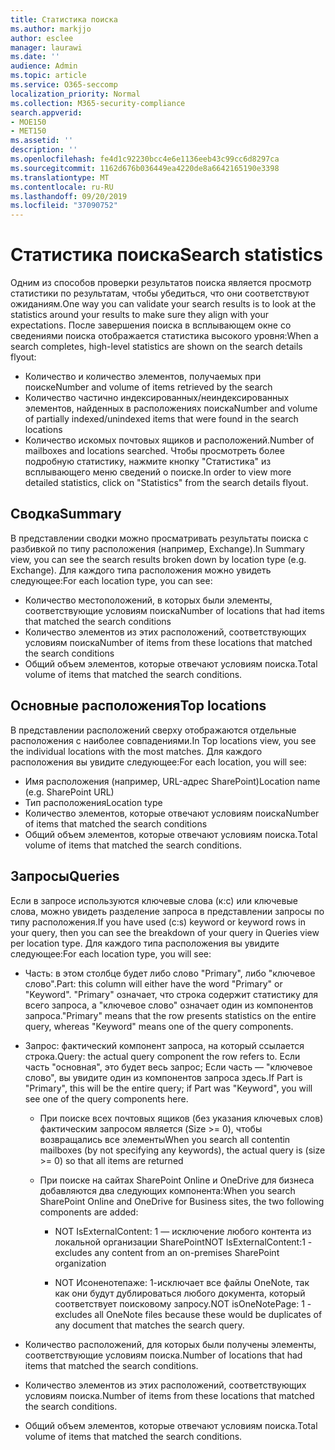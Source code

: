 ```yaml
---
title: Статистика поиска
ms.author: markjjo
author: esclee
manager: laurawi
ms.date: ''
audience: Admin
ms.topic: article
ms.service: O365-seccomp
localization_priority: Normal
ms.collection: M365-security-compliance
search.appverid:
- MOE150
- MET150
ms.assetid: ''
description: ''
ms.openlocfilehash: fe4d1c92230bcc4e6e1136eeb43c99cc6d8297ca
ms.sourcegitcommit: 1162d676b036449ea4220de8a6642165190e3398
ms.translationtype: MT
ms.contentlocale: ru-RU
ms.lasthandoff: 09/20/2019
ms.locfileid: "37090752"
---
```

# <a name="search-statistics"></a><span data-ttu-id="553eb-102">Статистика поиска</span><span class="sxs-lookup"><span data-stu-id="553eb-102">Search statistics</span></span>

<span data-ttu-id="553eb-103">Одним из способов проверки результатов поиска является просмотр статистики по результатам, чтобы убедиться, что они соответствуют ожиданиям.</span><span class="sxs-lookup"><span data-stu-id="553eb-103">One way you can validate your search results is to look at the statistics around your results to make sure they align with your expectations.</span></span> <span data-ttu-id="553eb-104">После завершения поиска в всплывающем окне со сведениями поиска отображается статистика высокого уровня:</span><span class="sxs-lookup"><span data-stu-id="553eb-104">When a search completes, high-level statistics are shown on the search details flyout:</span></span>
- <span data-ttu-id="553eb-105">Количество и количество элементов, получаемых при поиске</span><span class="sxs-lookup"><span data-stu-id="553eb-105">Number and volume of items retrieved by the search</span></span>
- <span data-ttu-id="553eb-106">Количество частично индексированных/неиндексированных элементов, найденных в расположениях поиска</span><span class="sxs-lookup"><span data-stu-id="553eb-106">Number and volume of partially indexed/unindexed items that were found in the search locations</span></span>
- <span data-ttu-id="553eb-107">Количество искомых почтовых ящиков и расположений.</span><span class="sxs-lookup"><span data-stu-id="553eb-107">Number of mailboxes and locations searched.</span></span>
<span data-ttu-id="553eb-108">Чтобы просмотреть более подробную статистику, нажмите кнопку "Статистика" из всплывающего меню сведений о поиске.</span><span class="sxs-lookup"><span data-stu-id="553eb-108">In order to view more detailed statistics, click on "Statistics" from the search details flyout.</span></span>

## <a name="summary"></a><span data-ttu-id="553eb-109">Сводка</span><span class="sxs-lookup"><span data-stu-id="553eb-109">Summary</span></span>

<span data-ttu-id="553eb-110">В представлении сводки можно просматривать результаты поиска с разбивкой по типу расположения (например, Exchange).</span><span class="sxs-lookup"><span data-stu-id="553eb-110">In Summary view, you can see the search results broken down by location type (e.g. Exchange).</span></span> <span data-ttu-id="553eb-111">Для каждого типа расположения можно увидеть следующее:</span><span class="sxs-lookup"><span data-stu-id="553eb-111">For each location type, you can see:</span></span>
- <span data-ttu-id="553eb-112">Количество местоположений, в которых были элементы, соответствующие условиям поиска</span><span class="sxs-lookup"><span data-stu-id="553eb-112">Number of locations that had items that matched the search conditions</span></span>
- <span data-ttu-id="553eb-113">Количество элементов из этих расположений, соответствующих условиям поиска</span><span class="sxs-lookup"><span data-stu-id="553eb-113">Number of items from these locations that matched the search conditions</span></span>
- <span data-ttu-id="553eb-114">Общий объем элементов, которые отвечают условиям поиска.</span><span class="sxs-lookup"><span data-stu-id="553eb-114">Total volume of items that matched the search conditions.</span></span>

## <a name="top-locations"></a><span data-ttu-id="553eb-115">Основные расположения</span><span class="sxs-lookup"><span data-stu-id="553eb-115">Top locations</span></span>

<span data-ttu-id="553eb-116">В представлении расположений сверху отображаются отдельные расположения с наиболее совпадениями.</span><span class="sxs-lookup"><span data-stu-id="553eb-116">In Top locations view, you see the individual locations with the most matches.</span></span> <span data-ttu-id="553eb-117">Для каждого расположения вы увидите следующее:</span><span class="sxs-lookup"><span data-stu-id="553eb-117">For each location, you will see:</span></span>
- <span data-ttu-id="553eb-118">Имя расположения (например, URL-адрес SharePoint)</span><span class="sxs-lookup"><span data-stu-id="553eb-118">Location name (e.g. SharePoint URL)</span></span>
- <span data-ttu-id="553eb-119">Тип расположения</span><span class="sxs-lookup"><span data-stu-id="553eb-119">Location type</span></span>
- <span data-ttu-id="553eb-120">Количество элементов, которые отвечают условиям поиска</span><span class="sxs-lookup"><span data-stu-id="553eb-120">Number of items that matched the search conditions</span></span>
- <span data-ttu-id="553eb-121">Общий объем элементов, которые отвечают условиям поиска.</span><span class="sxs-lookup"><span data-stu-id="553eb-121">Total volume of items that matched the search conditions.</span></span>

## <a name="queries"></a><span data-ttu-id="553eb-122">Запросы</span><span class="sxs-lookup"><span data-stu-id="553eb-122">Queries</span></span>

<span data-ttu-id="553eb-123">Если в запросе используются ключевые слова (к:с) или ключевые слова, можно увидеть разделение запроса в представлении запросы по типу расположения.</span><span class="sxs-lookup"><span data-stu-id="553eb-123">If you have used (c:s) keyword or keyword rows in your query, then you can see the breakdown of your query in Queries view per location type.</span></span> <span data-ttu-id="553eb-124">Для каждого типа расположения вы увидите следующее:</span><span class="sxs-lookup"><span data-stu-id="553eb-124">For each location type, you will see:</span></span>

- <span data-ttu-id="553eb-125">Часть: в этом столбце будет либо слово "Primary", либо "ключевое слово".</span><span class="sxs-lookup"><span data-stu-id="553eb-125">Part: this column will either have the word "Primary" or "Keyword".</span></span> <span data-ttu-id="553eb-126">"Primary" означает, что строка содержит статистику для всего запроса, а "ключевое слово" означает один из компонентов запроса.</span><span class="sxs-lookup"><span data-stu-id="553eb-126">"Primary" means that the row presents statistics on the entire query, whereas "Keyword" means one of the query components.</span></span>

- <span data-ttu-id="553eb-127">Запрос: фактический компонент запроса, на который ссылается строка.</span><span class="sxs-lookup"><span data-stu-id="553eb-127">Query: the actual query component the row refers to.</span></span> <span data-ttu-id="553eb-128">Если часть "основная", это будет весь запрос; Если часть — "ключевое слово", вы увидите один из компонентов запроса здесь.</span><span class="sxs-lookup"><span data-stu-id="553eb-128">If Part is "Primary", this will be the entire query; if Part was "Keyword", you will see one of the query components here.</span></span>
  
  - <span data-ttu-id="553eb-129">При поиске всех почтовых ящиков (без указания ключевых слов) фактическим запросом является (Size >= 0), чтобы возвращались все элементы</span><span class="sxs-lookup"><span data-stu-id="553eb-129">When you search all contentin mailboxes (by not specifying any keywords), the actual query is (size >= 0) so that all items are returned</span></span>
  
  - <span data-ttu-id="553eb-130">При поиске на сайтах SharePoint Online и OneDrive для бизнеса добавляются два следующих компонента:</span><span class="sxs-lookup"><span data-stu-id="553eb-130">When you search SharePoint Online and OneDrive for Business sites, the two following components are added:</span></span>
    
    - <span data-ttu-id="553eb-131">NOT IsExternalContent: 1 — исключение любого контента из локальной организации SharePoint</span><span class="sxs-lookup"><span data-stu-id="553eb-131">NOT IsExternalContent:1 - excludes any content from an on-premises SharePoint organization</span></span>
    
    - <span data-ttu-id="553eb-132">NOT Исоненотепаже: 1-исключает все файлы OneNote, так как они будут дублироваться любого документа, который соответствует поисковому запросу.</span><span class="sxs-lookup"><span data-stu-id="553eb-132">NOT isOneNotePage: 1 - excludes all OneNote files because these would be duplicates of any document that matches the search query.</span></span>

- <span data-ttu-id="553eb-133">Количество расположений, для которых были получены элементы, соответствующие условиям поиска.</span><span class="sxs-lookup"><span data-stu-id="553eb-133">Number of locations that had items that matched the search conditions.</span></span>

- <span data-ttu-id="553eb-134">Количество элементов из этих расположений, соответствующих условиям поиска.</span><span class="sxs-lookup"><span data-stu-id="553eb-134">Number of items from these locations that matched the search conditions.</span></span>

- <span data-ttu-id="553eb-135">Общий объем элементов, которые отвечают условиям поиска.</span><span class="sxs-lookup"><span data-stu-id="553eb-135">Total volume of items that matched the search conditions.</span></span>